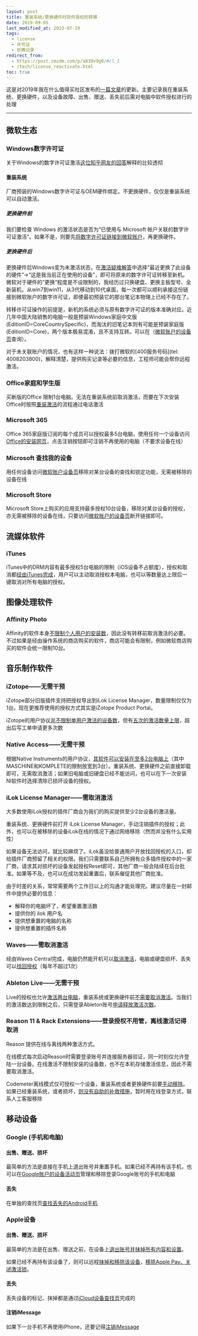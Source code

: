 ```yaml
---
layout: post
title: 重装系统/更换硬件时软件授权的转移
date: 2019-09-05
last_modified_at: 2023-07-19
tags:
  - license
  - 许可证
  - 折腾记录
redirect_from:
  - https://post.smzdm.com/p/a839v9g0/#cl_1
  - /tech/license_reactivate.html
toc: true
---
```


这是对2019年我在什么值得买社区发布的[一篇文章](https://post.smzdm.com/p/a839v9g0/#cl_1)的更新。主要记录我在重装系统、更换硬件，以及设备故障、出售、赠送、丢失前后需对电脑中软件授权进行的处理
___

## 微软生态

### Windows数字许可证

关于Windows的数字许可证激活[这位知乎网友的回答](https://www.zhihu.com/question/376281858/answer/1059876378)解释的比较透彻

#### 重装系统

厂商预装的Windows数字许可证与OEM硬件绑定。不更换硬件，仅仅是重装系统可以自动激活。

##### 更换硬件前

我们要检查 Windows 的激活状态是否为“已使用与 Microsoft 帐户关联的数字许可证激活”。如果不是，则要先[将数字许可证链接到微软账户](https://support.microsoft.com/zh-cn/help/20530)，再更换硬件。

##### 更换硬件后

更换硬件后Windows变为未激活状态，在[激活疑难解答](ms-settings:activation?activationSource=SMC-Article-20530)中选择“最近更换了此设备的硬件”→“这是我当前正在使用的设备”，即可将原来的数字许可证转移至新机。微软对于硬件的“更换”程度是不设限制的，我经历过只换硬盘、更换主板型号、全新装机，从win7到win11，从3代移动到10代桌面，每一次都可以顺利承接这份链接到微软账户的数字许可证，即便最初预装它的那台笔记本物理上已经不存在了。

转移许可证操作的前提是，新机的系统必须与原有数字许可证的版本准确对应。近几年中国大陆销售的电脑一般是预装Windows家庭中文版(EditionID=CoreCountrySpecific)，而淘汰的旧笔记本则有可能是预装家庭版(EditionID=Core)，两个版本极易混淆，且不支持互转。可以在（[微软账户的设备页](https://account.microsoft.com/devices)查询）。

对于未关联账户的情况，也有这样一种说法：拨打微软的[400服务号码](tel: 4008203800)，解释清楚，提供购买记录等必要的信息，工程师可能会帮你远程激活。

### Office家庭和学生版

买断版的Office 限制1台电脑。无法在重装系统前取消激活，而要在下次安装Office时按照[重装激活](https://support.microsoft.com/zh-cn/office/%e4%bd%bf%e7%94%a8%e6%bf%80%e6%b4%bb%e5%90%91%e5%af%bc%e6%bf%80%e6%b4%bboffice-1144e0de-e849-496e-8e33-ed6fb1b34202?ui=zh-CN&rs=zh-CN&ad=CN#bkmk_reinstall)的流程通过电话激活

### Microsoft 365

Office 365家庭版订阅的每个成员可以授权最多5台电脑，使用任何一个设备访问[Office的安装网页](https://account.microsoft.com/services/office/install)，点击注销按钮即可注销不再使用的电脑（不要求设备在线）

### Microsoft 查找我的设备

用任何设备访问[微软账户设备页](https://account.microsoft.com/devices/)移除对某台设备的查找和锁定功能，无需被移除的设备在线

### Microsoft Store

Microsoft Store上购买的应用支持最多授权10台设备，移除对某台设备的授权，亦无需被移除的设备在线，只要访问[微软账户的设备页](https://account.microsoft.com/devices/content)断开链接即可。

## 流媒体软件

### iTunes

iTunes中的DRM内容有最多授权5台电脑的限制（iOS设备不占额度），授权和取消都[经由iTunes完成](https://support.apple.com/zh-cn/HT201251#deauthorize)，用户可以主动取消授权本电脑，也可以等数量达上限后一键取消对所有电脑的授权。

## 图像处理软件

### Affinity Photo

Affinity的软件本身[不限制个人用户的安装数](https://store.serif.com/zh-cn/help/)，因此没有转移前取消激活的必要。不过如果是经由操作系统的商店购买的软件，商店可能会有限制，例如微软商店购买的软件会统一限制10台。

## 音乐制作软件

### iZotope——无需干预

iZotope部分旧版插件支持把授权导出到iLok License Manager，数量限制仅仅为1台。现在更推荐使用的授权方式其实是iZotope Product Portal。

iZotope的用户协议[并不限制单用户激活的设备数](https://support.izotope.com/hc/en-us/articles/360024955073)，但有[五次的激活数量上限](https://support.izotope.com/hc/en-us/articles/360026394474)，超出后写工单申请更多次数

### Native Access——无需干预

根据Native Instruments的用户协议，[其软件可以安装在至多2台电脑上](https://support.native-instruments.com/hc/en-us/articles/209559469)（其中MASCHINE和KOMPLETE的限制放宽到3台）。重装系统、更换硬件之前直接卸载即可，无需取消激活；如果旧电脑或旧硬盘已经不能访问，也可以在下一次安装NI软件时选择清除已损坏设备的授权。

### iLok License Manager——需取消激活

大多数使用iLok授权的插件厂商会为我们的购买提供至少2台设备的激活量。

重装系统、更换硬件前打开 iLok License Manager，手动注销插件的授权；此外，也可以在被移除的设备iLok在线的情况下通过网络移除（然而并没有什么实用性）

如果设备无法访问，就比较麻烦了。iLok虽没给普通用户开放找回授权的入口，却给插件厂商预留了相关的权限。我们只需要联系自己所拥有众多插件授权中的一家厂商，请求其对损坏的设备发起授权Reset即可，其他厂商一般会陆续在后台批准。如果等不及，也可以在成功发起重置后，联系催促其他厂商批准。

由于时差的关系，常常需要两个工作日以上的沟通才能处理完。建议尽量在一封邮件中提供必要的信息：

-   解释你的电脑坏了，希望重置激活数
-   提供你的 ilok 用户名
-   提供想重置的电脑的名称
-   提供想重置的插件名称

### Waves——需取消激活

经由Waves Central完成，电脑仍然能开机可以[取消激活](https://www.waves.com/support/move-licenses)，电脑或硬盘损坏、丢失可以[找回授权](https://www.waves.com/support/reactivate-recover-licenses)（每年不超过1次）

### Ableton Live——无需干预

Live的授权也允许[激活两台电脑](https://help.ableton.com/hc/zh-cn/articles/209771885)，重装系统或更换硬件前[不需要取消激活](https://help.ableton.com/hc/zh-cn/articles/209068629)。当我们的激活数达到限制之后，只需登录Ableton账号[申请释放激活次数](https://www.ableton.com/account/request-unlocks)。

### Reason 11 & Rack Extensions——登录授权不用管，离线激活记得取消

Reason 提供在线与离线两种激活方式。

在线模式每次启动Reason时需要登录账号并连接服务器验证，同一时刻仅允许登陆一台设备。在线激活不限制安装的设备数，也不在本机存储激活信息，因此不需要取消激活。

Codemeter离线模式仅可授权一个设备，重装系统或者更换硬件前要[手动移除](https://help.reasonstudios.com/hc/en-us/articles/360002214074)。如果已经重装系统，或者损坏，[则没有自助的补救措施](https://help.reasonstudios.com/hc/en-us/articles/360002214454)，暂时用在线登录方式，联系人工客服移除

## 移动设备

### Google (手机和电脑)

#### 出售、赠送、损坏

最简单的方法是直接在手机上退出账号并重置手机。如果已经不再持有该手机，也可以在[Google账户的设备活动页](https://myaccount.google.com/device-activity)管理和移除登录Google账号的手机和电脑

#### 丢失

在单独的查找页[查找丢失的Android手机](https://www.google.com/android/find)

### Apple设备

#### 出售、赠送、损坏

最简单的方法是在出售、赠送之前，在设备上[退出账号并抹掉所有内容和设置](https://support.apple.com/zh-cn/HT201351#above)。

如果已经不再持有该设备了，则可以远程[抹掉和移除该设备](https://www.icloud.com/find/)，[移除Apple Pay、关闭激活锁](https://appleid.apple.com/account/manage)。

#### 丢失

丢失设备的标记、抹掉都是通过[iCloud设备查找页](https://www.icloud.com/find/)完成的

#### 注销iMessage

如果下一台手机不再使用iPhone，还要记得[注销iMessage](https://selfsolve.apple.com/deregister-imessage/cn/zh/)
